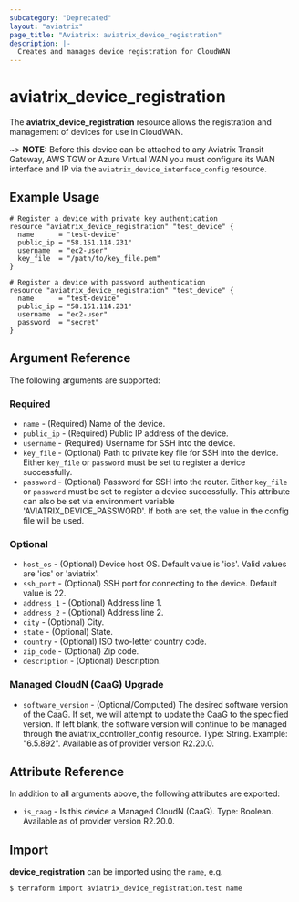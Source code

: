 ```yaml
---
subcategory: "Deprecated"
layout: "aviatrix"
page_title: "Aviatrix: aviatrix_device_registration"
description: |-
  Creates and manages device registration for CloudWAN
---
```


# aviatrix_device_registration

The **aviatrix_device_registration** resource allows the registration and management of devices for use in CloudWAN.

~> **NOTE:** Before this device can be attached to any Aviatrix Transit Gateway, AWS TGW or Azure Virtual WAN you must configure its WAN interface and IP via the `aviatrix_device_interface_config` resource.

## Example Usage

```hcl
# Register a device with private key authentication
resource "aviatrix_device_registration" "test_device" {
  name      = "test-device"
  public_ip = "58.151.114.231"
  username  = "ec2-user"
  key_file  = "/path/to/key_file.pem"
}
```

```hcl
# Register a device with password authentication
resource "aviatrix_device_registration" "test_device" {
  name      = "test-device"
  public_ip = "58.151.114.231"
  username  = "ec2-user"
  password  = "secret"
}
```

## Argument Reference

The following arguments are supported:

### Required
* `name` - (Required) Name of the device.
* `public_ip` - (Required) Public IP address of the device.
* `username` - (Required) Username for SSH into the device.
* `key_file` - (Optional) Path to private key file for SSH into the device. Either `key_file` or `password` must be set to register a device successfully.
* `password` - (Optional) Password for SSH into the router. Either `key_file` or `password` must be set to register a device successfully. This attribute can also be set via environment variable 'AVIATRIX_DEVICE_PASSWORD'. If both are set, the value in the config file will be used.

### Optional
* `host_os` - (Optional) Device host OS. Default value is 'ios'. Valid values are 'ios' or 'aviatrix'.
* `ssh_port` - (Optional) SSH port for connecting to the device. Default value is 22.
* `address_1` - (Optional) Address line 1.
* `address_2` - (Optional) Address line 2.
* `city` - (Optional) City.
* `state` - (Optional) State.
* `country` - (Optional) ISO two-letter country code.
* `zip_code` - (Optional) Zip code.
* `description` - (Optional) Description.

### Managed CloudN (CaaG) Upgrade
* `software_version` - (Optional/Computed) The desired software version of the CaaG. If set, we will attempt to update the CaaG to the specified version. If left blank, the software version will continue to be managed through the aviatrix_controller_config resource. Type: String. Example: "6.5.892". Available as of provider version R2.20.0.

## Attribute Reference

In addition to all arguments above, the following attributes are exported:

* `is_caag` - Is this device a Managed CloudN (CaaG). Type: Boolean. Available as of provider version R2.20.0.

## Import

**device_registration** can be imported using the `name`, e.g.

```
$ terraform import aviatrix_device_registration.test name
```
